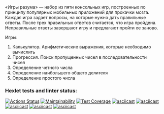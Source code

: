 «Игры разума» — набор из пяти консольных игр, построенных по принципу популярных мобильных приложений для прокачки мозга. Каждая игра задает вопросы, на которые нужно дать правильные ответы. После трех правильных ответов считается, что игра пройдена. Неправильные ответы завершают игру и предлагают пройти ее заново.

Игры:  
1. Калькулятор. Арифметические выражения, которые необходимо вычислить  
2. Прогрессия. Поиск пропущенных чисел в последовательности чисел  
3. Определение четного числа  
4. Определение наибольшего общего делителя  
5. Определение простого числа  

### Hexlet tests and linter status:
[![Actions Status](https://github.com/code-begemot/python-project-49/actions/workflows/hexlet-check.yml/badge.svg)](https://github.com/code-begemot/python-project-49/actions)
[![Maintainability](https://api.codeclimate.com/v1/badges/5fbae6106009f37ac2a8/maintainability)](https://codeclimate.com/github/code-begemot/python-project-49/maintainability)
[![Test Coverage](https://api.codeclimate.com/v1/badges/5fbae6106009f37ac2a8/test_coverage)](https://codeclimate.com/github/code-begemot/python-project-49/test_coverage)
[![asciicast](https://asciinema.org/a/625398.svg)](https://asciinema.org/a/625398)
[![asciicast](https://asciinema.org/a/625400.svg)](https://asciinema.org/a/625400)
[![asciicast](https://asciinema.org/a/625404.svg)](https://asciinema.org/a/625404)
[![asciicast](https://asciinema.org/a/625407.svg)](https://asciinema.org/a/625407)
[![asciicast](https://asciinema.org/a/625412.svg)](https://asciinema.org/a/625412)
